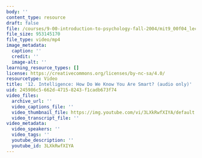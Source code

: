 ```yaml
---
body: ''
content_type: resource
draft: false
file: /courses/9-00-introduction-to-psychology-fall-2004/mit9_00f04_lec12_360p_16_9.mp4
file_size: 953145170
file_type: video/mp4
image_metadata:
  caption: ''
  credit: ''
  image-alt: ''
learning_resource_types: []
license: https://creativecommons.org/licenses/by-nc-sa/4.0/
resourcetype: Video
title: '12. Intelligence: How Do We Know You Are Smart? (audio only)'
uid: 245986c5-662d-4715-8243-f1cadb673f74
video_files:
  archive_url: ''
  video_captions_file: ''
  video_thumbnail_file: https://img.youtube.com/vi/3LXkRwfXIYA/default.jpg
  video_transcript_file: ''
video_metadata:
  video_speakers: ''
  video_tags: ''
  youtube_description: ''
  youtube_id: 3LXkRwfXIYA
---
```

